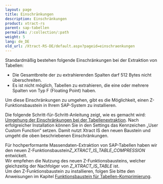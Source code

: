 ```yaml
---
layout: page
title: Einschränkungen
description: Einschränkungen
product: xtract-rs
parent: sap-tabellen
permalink: /:collection/:path
weight: 5
lang: de_DE
old_url: /Xtract-RS-DE/default.aspx?pageid=einschraenkungen
---
```


Standardmäßig bestehen folgende Einschränkungen bei der Extraktion von Tabellen:

- Die Gesamtbreite der zu extrahierenden Spalten darf 512 Bytes nicht überschreiten.
- Es ist nicht möglich, Tabellen zu extrahieren, die eine oder mehrere Spalten von Typ F (Floating Point) haben.

Um diese Einschränkungen zu umgehen, gibt es die Möglichkeit, einen Z-Funktionsbaustein in Ihrem SAP-System zu installieren. 

Die folgende Schritt-für-Schritt-Anleitung zeigt, wie es gemacht wird: [Umgehung der Einschränkungen bei der Tabellenextraktion](). 
Nach erfolgreicher Installation können Sie in den Settings das Kennzeichen „User Custom Function“ setzen. Damit nutzt Xtract IS den neuen Baustein und umgeht die oben beschriebenen Einschränkungen.


Für hochperformante Massendaten-Extraktion von SAP-Tabellen haben wir den neuen Z-Funktionsbaustein*Z_XTRACT_IS_TABLE_COMPRESSION* entwickelt. <br>
Wir empfehen die Nutzung des neuen Z-Funktionsbausteins, welcher gleichzeitig der Nachfolger von *Z_XTRACT_IS_TABLE* ist.<br>
Um den Z-Funktionsbaustein zu installieren, folgen Sie bitte den Anweisungen im Kapitel [Funktionsbaustein für Tabellen-Komprimierung]().